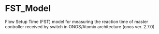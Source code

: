 # FST_Model
Flow Setup Time (FST) model for measuring the reaction time of master controller received by switch in ONOS/Atomix architecture (onos ver. 2.7.0)